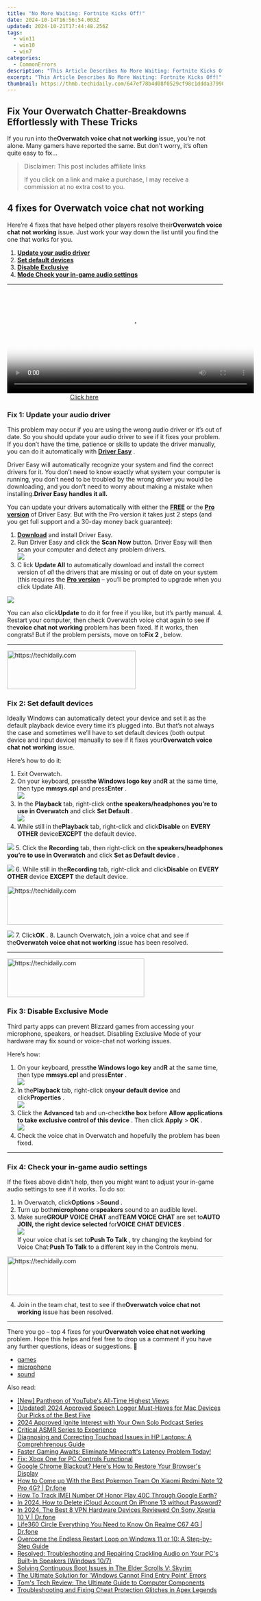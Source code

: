 ```yaml
---
title: "No More Waiting: Fortnite Kicks Off!"
date: 2024-10-14T16:56:54.003Z
updated: 2024-10-21T17:44:48.256Z
tags:
  - win11
  - win10
  - win7
categories:
  - CommonErrors
description: "This Article Describes No More Waiting: Fortnite Kicks Off!"
excerpt: "This Article Describes No More Waiting: Fortnite Kicks Off!"
thumbnail: https://thmb.techidaily.com/647ef78b4d08f0529cf98c1ddda37990b536ba3daaeb866103686a0f1d6cb404.jpg
---
```


## Fix Your Overwatch Chatter-Breakdowns Effortlessly with These Tricks

If you run into the**Overwatch voice chat not working** issue, you’re not alone. Many gamers have reported the same. But don’t worry, it’s often quite easy to fix…

>  Disclaimer: This post includes affiliate links
>
>  If you click on a link and make a purchase, I may receive a commission at no extra cost to you.
>

## 4 fixes for **Overwatch voice chat not working**

 Here’re 4 fixes that have helped other players resolve their**Overwatch voice chat not working** issue. Just work your way down the list until you find the one that works for you.

1. [**Update your audio driver**](https://tools.techidaily.com/drivereasy/download/)
2. [**Set default devices**](https://tools.techidaily.com/drivereasy/download/)
3. [**Disable Exclusive**](https://tools.techidaily.com/drivereasy/download/)
4. [**Mode Check your in-game audio settings**](https://tools.techidaily.com/drivereasy/download/)

---

<!-- affiliate ads begin -->
<span id="1982508">
					<video width="576" height="240" style="cursor:pointer"
           poster="//a.impactradius-go.com/display-clicktoplayimage/1982508.png"
           onclick="if(!this.playClicked){this.play();this.setAttribute('controls',true);this.playClicked=true;}">
	   <source src="//a.impactradius-go.com/display-ad/22993-1982508">
	   <img src="//a.impactradius-go.com/display-clicktoplayimage/1982508.png" style="border: none; height: 100%; width: 100%; object-fit: contain">
	</video>
	<div style="width:360px;text-align:center"><a href="javascript:window.open(decodeURIComponent('https%3A%2F%2Fhomestyler.sjv.io%2Fc%2F5597632%2F1982508%2F22993'), '_blank');void(0);">Click here</a></div>
</span>
<img height="0" width="0" src="https://imp.pxf.io/i/5597632/1982508/22993" style="position:absolute;visibility:hidden;" border="0" />
<!-- affiliate ads end -->

### Fix 1: Update your audio driver

 This problem may occur if you are using the wrong audio driver or it’s out of date. So you should update your audio driver to see if it fixes your problem. If you don’t have the time, patience or skills to update the driver manually, you can do it automatically with **[Driver Easy](https://tools.techidaily.com/drivereasy/download/)**  .

 Driver Easy will automatically recognize your system and find the correct drivers for it. You don’t need to know exactly what system your computer is running, you don’t need to be troubled by the wrong driver you would be downloading, and you don’t need to worry about making a mistake when installing.**Driver Easy handles it all.**

 You can update your drivers automatically with either the **[FREE](https://tools.techidaily.com/drivereasy/download/)**  or the **[Pro version](https://tools.techidaily.com/drivereasy/download/)**  of Driver Easy. But with the Pro version it takes just 2 steps (and you get full support and a 30-day money back guarantee):

1. **[Download](https://tools.techidaily.com/drivereasy/download/)**  and install Driver Easy.
2. Run Driver Easy and click the **Scan Now** button. Driver Easy will then scan your computer and detect any problem drivers.  
![](https://images.drivereasy.com/wp-content/uploads/2018/12/img_5c04aae3578ee.jpg)
3. C  lick **Update All** to automatically download and install the correct version of _all_  the drivers that are missing or out of date on your system (this requires the **[Pro version](https://tools.techidaily.com/drivereasy/download/)**  – you’ll be prompted to upgrade when you click Update All).  

![](https://images.drivereasy.com/wp-content/uploads/2018/12/img_5c04deab93532.jpg)  

 You can also click**Update** to do it for free if you like, but it’s partly manual.
4. Restart your computer, then check Overwatch voice chat again to see if the**voice chat not working** problem has been fixed. If it works, then congrats! But if the problem persists, move on to**Fix 2** , below.

---

<!-- affiliate ads begin -->
<a href="https://aligracehair.sjv.io/c/5597632/1868571/19272" target="_top" id="1868571">
  <img src="//a.impactradius-go.com/display-ad/19272-1868571" border="0" alt="https://techidaily.com" width="300" height="90"/>
</a>
<img height="0" width="0" src="https://aligracehair.sjv.io/i/5597632/1868571/19272" style="position:absolute;visibility:hidden;" border="0" />
<!-- affiliate ads end -->

### Fix 2: Set default devices

 Ideally Windows can automatically detect your device and set it as the default playback device every time it’s plugged into. But that’s not always the case and sometimes we’ll have to set default devices (both output device and input device) manually to see if it fixes your**Overwatch voice chat not working** issue.  

Here’s how to do it:

1. Exit Overwatch.
2. On your keyboard, press**the Windows logo key** and**R** at the same time, then type **mmsys.cpl** and press**Enter** .  
![](https://images.drivereasy.com/wp-content/uploads/2018/12/img_5c04ca9f1b8b4.png)
3. In the **Playback**  tab, right-click on**the speakers/headphones you’re to use in Overwatch** and  click **Set Default** .  
![](https://images.drivereasy.com/wp-content/uploads/2018/12/img_5c04d27e6fe9c.jpg)
4. While still in the**Playback** tab, right-click and click**Disable** on **EVERY OTHER** device**EXCEPT** the default device.  

![](https://images.drivereasy.com/wp-content/uploads/2018/12/img_5c04d3d257d41.jpg)
5. Click the  **Recording**  tab, then right-click on   **the speakers/headphones you’re to use in Overwatch**  and click  **Set as Default device**  .  

![](https://images.drivereasy.com/wp-content/uploads/2018/12/img_5c04d384b07c3.jpg)
6. While still in the**Recording** tab, right-click and click**Disable** on **EVERY OTHER** device **EXCEPT**  the default device.  

<!-- affiliate ads begin -->
<a href="https://appsumo.8odi.net/c/5597632/2105869/7443" target="_top" id="2105869">
  <img src="//a.impactradius-go.com/display-ad/7443-2105869" border="0" alt="https://techidaily.com" width="728" height="90"/>
</a>
<img height="0" width="0" src="https://appsumo.8odi.net/i/5597632/2105869/7443" style="position:absolute;visibility:hidden;" border="0" />
<!-- affiliate ads end -->

![](https://images.drivereasy.com/wp-content/uploads/2018/12/img_5c04d47e911ed.jpg)
7. Click**OK** .
8. Launch Overwatch, join a voice chat and see if the**Overwatch voice chat not working** issue has been resolved.

---

<!-- affiliate ads begin -->
<a href="https://bluettius.sjv.io/c/5597632/2139113/17108" target="_top" id="2139113">
  <img src="//a.impactradius-go.com/display-ad/17108-2139113" border="0" alt="https://techidaily.com" width="320" height="90"/>
</a>
<img height="0" width="0" src="https://bluettius.sjv.io/i/5597632/2139113/17108" style="position:absolute;visibility:hidden;" border="0" />
<!-- affiliate ads end -->

### Fix 3: Disable Exclusive Mode

 Third party apps can prevent Blizzard games from accessing your microphone, speakers, or headset. Disabling Exclusive Mode of your hardware may fix sound or voice-chat not working issues.

Here’s how:

1. On your keyboard, press**the Windows logo key** and**R** at the same time, then type **mmsys.cpl** and press**Enter** .  
![](https://images.drivereasy.com/wp-content/uploads/2018/12/img_5c04ca9f1b8b4.png)
2. In the**Playback** tab, right-click on**your default device** and click**Properties** .  
![](https://images.drivereasy.com/wp-content/uploads/2018/12/img_5c04cc544ea24.jpg)
3. Click the **Advanced**  tab and un-check**the box** before **Allow applications to take exclusive control of this device** . Then click **Apply**  \> **OK**  .  
![](https://images.drivereasy.com/wp-content/uploads/2018/12/img_5c04cd0648d4d.jpg)
4. Check the voice chat in Overwatch and hopefully the problem has been fixed.

---

### Fix 4: Check your in-game audio settings

 If the fixes above didn’t help, then you might want to adjust your in-game audio settings to see if it works. To do so:

1. In Overwatch, click**Options** \>**Sound** .
2. Turn up both**microphone** or**speakers** sound to an audible level.
3. Make sure**GROUP VOICE CHAT** and**TEAM VOICE CHAT** are set to**AUTO JOIN, the right device selected** for**VOICE CHAT DEVICES** .  
![](https://images.drivereasy.com/wp-content/uploads/2018/12/img_5c04c7f097042.jpg)  
 If your voice chat is set to**Push To Talk** , try changing the keybind for Voice Chat:**Push To Talk** to a different key in the Controls menu.

<!-- affiliate ads begin -->
<a href="https://appsumo.8odi.net/c/5597632/2144278/7443" target="_top" id="2144278">
  <img src="//a.impactradius-go.com/display-ad/7443-2144278" border="0" alt="https://techidaily.com" width="728" height="90"/>
</a>
<img height="0" width="0" src="https://appsumo.8odi.net/i/5597632/2144278/7443" style="position:absolute;visibility:hidden;" border="0" />
<!-- affiliate ads end -->

4. Join in the team chat, test to see if the**Overwatch voice chat not working** issue has been resolved.

---

 There you go – top 4 fixes for your**Overwatch voice chat not working** problem. Hope this helps and feel free to drop us a comment if you have any further questions, ideas or suggestions. 🙂

* [games](https://tools.techidaily.com/drivereasy/download/)
* [microphone](https://tools.techidaily.com/drivereasy/download/)
* [sound](https://tools.techidaily.com/drivereasy/download/)

<ins class="adsbygoogle"
     style="display:block"
     data-ad-format="autorelaxed"
     data-ad-client="ca-pub-7571918770474297"
     data-ad-slot="1223367746"></ins>

<ins class="adsbygoogle"
     style="display:block"
     data-ad-client="ca-pub-7571918770474297"
     data-ad-slot="8358498916"
     data-ad-format="auto"
     data-full-width-responsive="true"></ins>

<span class="atpl-alsoreadstyle">Also read:</span>
<div><ul>
<li><a href="https://youtube-docs.techidaily.com/antheon-of-youtubes-all-time-highest-views/"><u>[New] Pantheon of YouTube's All-Time Highest Views</u></a></li>
<li><a href="https://visual-screen-recording.techidaily.com/updated-2024-approved-speech-logger-must-haves-for-mac-devices-our-picks-of-the-best-five/"><u>[Updated] 2024 Approved Speech Logger Must-Haves for Mac Devices Our Picks of the Best Five</u></a></li>
<li><a href="https://some-knowledge.techidaily.com/2024-approved-ignite-interest-with-your-own-solo-podcast-series/"><u>2024 Approved Ignite Interest with Your Own Solo Podcast Series</u></a></li>
<li><a href="https://youtube-blog.techidaily.com/cal-asmr-series-to-experience/"><u>Critical ASMR Series to Experience</u></a></li>
<li><a href="https://win-howtos.techidaily.com/diagnosing-and-correcting-touchpad-issues-in-hp-laptops-a-comprehhrenous-guide/"><u>Diagnosing and Correcting Touchpad Issues in HP Laptops: A Comprehhrenous Guide</u></a></li>
<li><a href="https://win-howtos.techidaily.com/faster-gaming-awaits-eliminate-minecrafts-latency-problem-today/"><u>Faster Gaming Awaits: Eliminate Minecraft's Latency Problem Today!</u></a></li>
<li><a href="https://win-howtos.techidaily.com/fix-xbox-one-for-pc-controls-functional/"><u>Fix: Xbox One for PC Controls Functional</u></a></li>
<li><a href="https://win-howtos.techidaily.com/google-chrome-blackout-heres-how-to-restore-your-browsers-display/"><u>Google Chrome Blackout? Here's How to Restore Your Browser's Display</u></a></li>
<li><a href="https://change-location.techidaily.com/how-to-come-up-with-the-best-pokemon-team-on-xiaomi-redmi-note-12-pro-4g-drfone-by-drfone-virtual-android/"><u>How to Come up With the Best Pokemon Team On Xiaomi Redmi Note 12 Pro 4G? | Dr.fone</u></a></li>
<li><a href="https://unlock-android.techidaily.com/how-to-track-imei-number-of-honor-play-40c-through-google-earth-by-drfone-android/"><u>How To Track IMEI Number Of Honor Play 40C Through Google Earth?</u></a></li>
<li><a href="https://apple-account.techidaily.com/in-2024-how-to-delete-icloud-account-on-iphone-13-without-password-by-drfone-ios/"><u>In 2024, How to Delete iCloud Account On iPhone 13 without Password?</u></a></li>
<li><a href="https://phone-solutions.techidaily.com/in-2024-the-best-8-vpn-hardware-devices-reviewed-on-sony-xperia-10-v-drfone-by-drfone-virtual-android/"><u>In 2024, The Best 8 VPN Hardware Devices Reviewed On Sony Xperia 10 V | Dr.fone</u></a></li>
<li><a href="https://fake-location.techidaily.com/life360-circle-everything-you-need-to-know-on-realme-c67-4g-drfone-by-drfone-virtual-android/"><u>Life360 Circle Everything You Need to Know On Realme C67 4G | Dr.fone</u></a></li>
<li><a href="https://win-howtos.techidaily.com/overcome-the-endless-restart-loop-on-windows-11-or-10-a-step-by-step-guide/"><u>Overcome the Endless Restart Loop on Windows 11 or 10: A Step-by-Step Guide</u></a></li>
<li><a href="https://win-howtos.techidaily.com/resolved-troubleshooting-and-repairing-crackling-audio-on-your-pcs-built-in-speakers-windows-107/"><u>Resolved: Troubleshooting and Repairing Crackling Audio on Your PC's Built-In Speakers (Windows 10/7)</u></a></li>
<li><a href="https://win-howtos.techidaily.com/solving-continuous-boot-issues-in-the-elder-scrolls-v-skyrim/"><u>Solving Continuous Boot Issues in The Elder Scrolls V: Skyrim</u></a></li>
<li><a href="https://win-howtos.techidaily.com/the-ultimate-solution-for-windows-cannot-find-entry-point-errors/"><u>The Ultimate Solution for 'Windows Cannot Find Entry Point' Errors</u></a></li>
<li><a href="https://hardware-reviews.techidaily.com/toms-tech-review-the-ultimate-guide-to-computer-components-t17239718671242/"><u>Tom's Tech Review: The Ultimate Guide to Computer Components</u></a></li>
<li><a href="https://win-howtos.techidaily.com/troubleshooting-and-fixing-cheat-protection-glitches-in-apex-legends/"><u>Troubleshooting and Fixing Cheat Protection Glitches in Apex Legends</u></a></li>
</ul></div>

